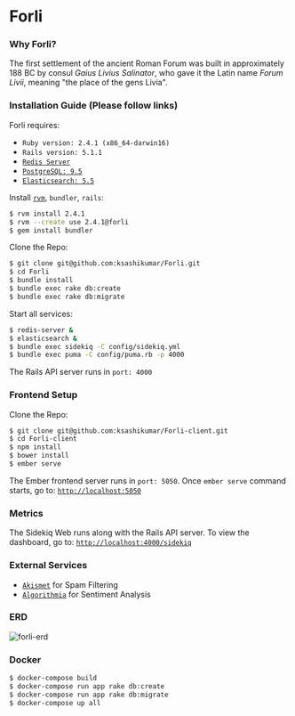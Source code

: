 # Forli

### Why Forli?
The first settlement of the ancient Roman Forum was built in approximately 188 BC by consul *Gaius Livius Salinator*, who gave it the Latin name *Forum Livii*, meaning "the place of the gens Livia".


### Installation Guide (Please follow links)

Forli requires:
- `Ruby version: 2.4.1 (x86_64-darwin16)`
- `Rails version: 5.1.1`
- [`Redis Server`](https://redis.io/download)
- [`PostgreSQL: 9.5`](http://postgresguide.com/setup/install.html)
- [`Elasticsearch: 5.5`](https://www.elastic.co/guide/en/elasticsearch/reference/current/_installation.html)

Install [`rvm`](https://rvm.io/rvm/install), `bundler`, `rails`:

```sh
$ rvm install 2.4.1
$ rvm --create use 2.4.1@forli
$ gem install bundler
```

Clone the Repo:

```sh
$ git clone git@github.com:ksashikumar/Forli.git
$ cd Forli
$ bundle install
$ bundle exec rake db:create
$ bundle exec rake db:migrate
```

Start all services:

```sh
$ redis-server &
$ elasticsearch &
$ bundle exec sidekiq -C config/sidekiq.yml
$ bundle exec puma -C config/puma.rb -p 4000
```

The Rails API server runs in `port: 4000`


### Frontend Setup

Clone the Repo:

```sh
$ git clone git@github.com:ksashikumar/Forli-client.git
$ cd Forli-client
$ npm install
$ bower install
$ ember serve
```

The Ember frontend server runs in `port: 5050`. Once `ember serve` command starts, go to: [`http://localhost:5050`](http://localhost:5050)


### Metrics

The Sidekiq Web runs along with the Rails API server. To view the dashboard, go to: [`http://localhost:4000/sidekiq`](http://localhost:4000/sidekiq)


### External Services

- [`Akismet`](https://akismet.com) for Spam Filtering
- [`Algorithmia`](https://algorithmia.com/algorithms/nlp/SentimentAnalysis) for Sentiment Analysis

### ERD

![forli-erd](https://github.com/ksashikumar/Forli/blob/master/public/Forli-ERD.jpg)

### Docker
```sh
$ docker-compose build
$ docker-compose run app rake db:create
$ docker-compose run app rake db:migrate
$ docker-compose up all
```
